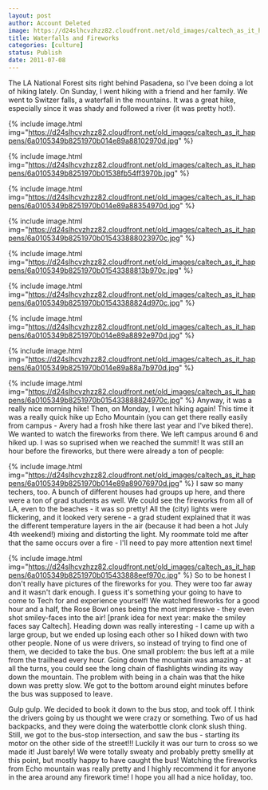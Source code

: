 ```yaml
---
layout: post
author: Account Deleted
image: https://d24slhcvzhzz82.cloudfront.net/old_images/caltech_as_it_happens/6a0105349b8251970b01538fb54944970b.jpg
title: Waterfalls and Fireworks 
categories: [culture]
status: Publish
date: 2011-07-08
---
```


The LA National Forest sits right behind Pasadena, so I've been doing a lot of hiking lately.  On Sunday, I went hiking with a friend and her family.  We went to Switzer falls, a waterfall in the mountains.  It was a great hike, especially since it was shady and followed a river (it was pretty hot!).


{% include image.html img="https://d24slhcvzhzz82.cloudfront.net/old_images/caltech_as_it_happens/6a0105349b8251970b014e89a88102970d.jpg" %}

{% include image.html img="https://d24slhcvzhzz82.cloudfront.net/old_images/caltech_as_it_happens/6a0105349b8251970b01538fb54ff3970b.jpg" %}

{% include image.html img="https://d24slhcvzhzz82.cloudfront.net/old_images/caltech_as_it_happens/6a0105349b8251970b014e89a88354970d.jpg" %}

{% include image.html img="https://d24slhcvzhzz82.cloudfront.net/old_images/caltech_as_it_happens/6a0105349b8251970b015433888023970c.jpg" %}

{% include image.html img="https://d24slhcvzhzz82.cloudfront.net/old_images/caltech_as_it_happens/6a0105349b8251970b01543388813b970c.jpg" %}

{% include image.html img="https://d24slhcvzhzz82.cloudfront.net/old_images/caltech_as_it_happens/6a0105349b8251970b01543388824d970c.jpg" %}

{% include image.html img="https://d24slhcvzhzz82.cloudfront.net/old_images/caltech_as_it_happens/6a0105349b8251970b014e89a8892e970d.jpg" %}

{% include image.html img="https://d24slhcvzhzz82.cloudfront.net/old_images/caltech_as_it_happens/6a0105349b8251970b014e89a88a7b970d.jpg" %}

{% include image.html img="https://d24slhcvzhzz82.cloudfront.net/old_images/caltech_as_it_happens/6a0105349b8251970b015433888824970c.jpg" %}
Anyway, it was a really nice morning hike!
Then, on Monday, I went hiking again! This time it was a really quick hike up Echo Mountain (you can get there really easily from campus - Avery had a frosh hike there last year and I've biked there). We wanted to watch the fireworks from there. We left campus around 6 and hiked up. I was so suprised when we reached the summit! It was still an hour before the fireworks, but there were already a ton of people:


{% include image.html img="https://d24slhcvzhzz82.cloudfront.net/old_images/caltech_as_it_happens/6a0105349b8251970b014e89a89076970d.jpg" %}
I saw so many techers, too. A bunch of different houses had groups up here, and there were a ton of grad students as well. We could see the fireworks from all of LA, even to the beaches - it was so pretty! All the (city) lights were flickering, and it looked very serene - a grad student explained that it was the different temperature layers in the air (because it had been a hot July 4th weekend!) mixing and distorting the light. My roommate told me after that the same occurs over a fire - I'll need to pay more attention next time!


{% include image.html img="https://d24slhcvzhzz82.cloudfront.net/old_images/caltech_as_it_happens/6a0105349b8251970b015433888eef970c.jpg" %}
So to be honest I don't really have pictures of the fireworks for you. They were too far away and it wasn't dark enough. I guess it's something your going to have to come to Tech for and experience yourself! We watched fireworks for a good hour and a half, the Rose Bowl ones being the most impressive - they even shot smiley-faces into the air! [prank idea for next year: make the smiley faces say Caltech]. Heading down was really interesting - I came up with a large group, but we ended up losing each other so I hiked down with two other people. None of us were drivers, so instead of trying to find one of them, we decided to take the bus. One small problem: the bus left at a mile from the trailhead every hour. Going down the mountain was amazing - at all the turns, you could see the long chain of flashlights winding its way down the mountain. The problem with being in a chain was that the hike down was pretty slow. We got to the bottom around eight minutes before the bus was supposed to leave.

Gulp gulp. We decided to book it down to the bus stop, and took off. I think the drivers going by us thought we were crazy or something. Two of us had backpacks, and they were doing the waterbottle clonk clonk slush thing. Still, we got to the bus-stop intersection, and saw the bus - starting its motor on the other side of the street!!! Luckily it was our turn to cross so we made it! Just barely! We were totally sweaty and probably pretty smellly at this point, but mostly happy to have caught the bus!
Watching the fireworks from Echo mountain was really pretty and I highly recommend it for anyone in the area around any firework time! I hope you all had a nice holiday, too.

